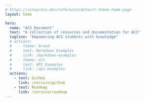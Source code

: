 ```yaml
---
# https://vitepress.dev/reference/default-theme-home-page
layout: home

hero:
  name: "ACS Document"
  text: "A collection of resources and documentation for ACS"
  tagline: "Empowering ACS students with knowledge"
  # actions:
  #   - theme: brand
  #     text: Markdown Examples
  #     link: /markdown-examples
  #   - theme: alt
  #     text: API Examples
  #     link: /api-examples
  actions:
    - text: GitHub
      link: /service/github
    - text: Roadmap
      link: /service/roadmap
---
```

